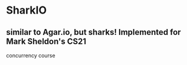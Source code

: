 # SharkIO
## similar to Agar.io, but sharks! Implemented for Mark Sheldon's CS21 
concurrency course
